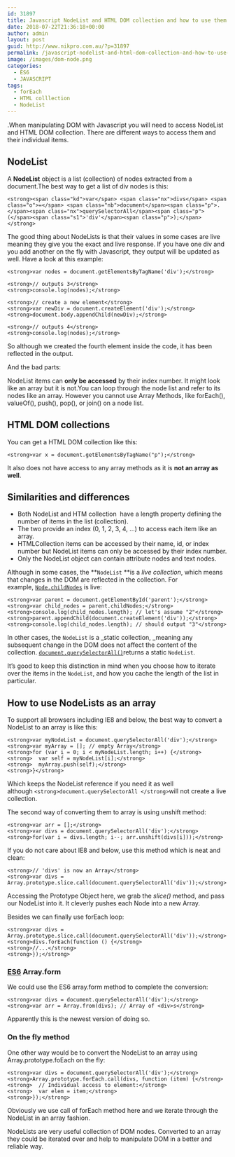 ```yaml
---
id: 31897
title: Javascript NodeList and HTML DOM collection and how to use them
date: 2018-07-22T21:36:18+00:00
author: admin
layout: post
guid: http://www.nikpro.com.au/?p=31897
permalink: /javascript-nodelist-and-html-dom-collection-and-how-to-use-them/
image: /images/dom-node.png
categories:
  - ES6
  - JAVASCRIPT
tags:
  - forEach
  - HTML colllection
  - NodeList
---
```

.When manipulating DOM with Javascript you will need to access NodeList and HTML DOM collection. There are different ways to access them and their individual items.

## NodeList

A **NodeList** object is a list (collection) of nodes extracted from a document.The best way to get a list of div nodes is this:

`<strong><span class="kd">var</span> <span class="nx">divs</span> <span class="o">=</span> <span class="nb">document</span><span class="p">.</span><span class="nx">querySelectorAll</span><span class="p">(</span><span class="s1">'div'</span><span class="p">);</span></strong>`

The good thing about NodeLists is that their values in some cases are live meaning they give you the exact and live response. If you have one div and you add another on the fly with Javascript, they output will be updated as well. Have a look at this example:

`<strong>var nodes = document.getElementsByTagName('div');</strong>`

`<strong>// outputs 3</strong>`  
`<strong>console.log(nodes);</strong>`

`<strong>// create a new element</strong>`  
`<strong>var newDiv = document.createElement('div');</strong>`  
`<strong>document.body.appendChild(newDiv);</strong>`

`<strong>// outputs 4</strong>`  
`<strong>console.log(nodes);</strong>`

So although we created the fourth element inside the code, it has been reflected in the output. 

And the bad parts:

NodeList items can **only be accessed** by their index number. It might look like an array but it is not.You can loop through the node list and refer to its nodes like an array. However you cannot use Array Methods, like forEach(), valueOf(), push(), pop(), or join() on a node list.

## HTML DOM collections

You can get a HTML DOM collection like this:

`<strong>var x = document.getElementsByTagName("p");</strong>`

It also does not have access to any array methods as it is **not an array as well**.

## Similarities and differences

  * Both NodeList and HTM collection  have a length property defining the number of items in the list (collection).
  * The two provide an index (0, 1, 2, 3, 4, &#8230;) to access each item like an array.
  * HTMLCollection items can be accessed by their name, id, or index number but NodeList items can only be accessed by their index number.
  * Only the NodeList object can contain attribute nodes and text nodes.

Although in some cases, the **`NodeList` **is a _live collection_, which means that changes in the DOM are reflected in the collection. For example, [`Node.childNodes`](https://developer.mozilla.org/en-US/docs/Web/API/Node/childNodes "The Node.childNodes read-only property returns a live NodeList of child nodes of the given element where the first child node is assigned index 0.") is live:

`<strong>var parent = document.getElementById('parent');</strong>`  
`<strong>var child_nodes = parent.childNodes;</strong>`  
`<strong>console.log(child_nodes.length); // let's assume "2"</strong>`  
`<strong>parent.appendChild(document.createElement('div'));</strong>`  
`<strong>console.log(child_nodes.length); // should output "3"</strong>`

In other cases, the `NodeList` is a _static collection, _meaning any subsequent change in the DOM does not affect the content of the collection. [`document.querySelectorAll()`](https://developer.mozilla.org/en-US/docs/Web/API/Document/querySelectorAll "The Element method querySelectorAll() returns a static (not live) NodeList representing a list of the document's elements that match the specified group of selectors.")returns a static `NodeList`.

It&#8217;s good to keep this distinction in mind when you choose how to iterate over the items in the `NodeList`, and how you cache the length of the list in particular.

## How to use NodeLists as an array

To support all browsers including IE8 and below, the best way to convert a NodeList to an array is like this:

`<strong>var myNodeList = document.querySelectorAll('div');</strong>`  
`<strong>var myArray = []; // empty Array</strong>`  
`<strong>for (var i = 0; i < myNodeList.length; i++) {</strong>`  
`<strong>  var self = myNodeList[i];</strong>`  
`<strong>  myArray.push(self);</strong>`  
`<strong>}</strong>`

Which keeps the NodeList reference if you need it as well although `<strong>document.querySelectorAll </strong>`will not create a live collection.

The second way of converting them to array is using unshift method:

`<strong>var arr = [];</strong>`  
`<strong>var divs = document.querySelectorAll('div');</strong>`  
`<strong>for(var i = divs.length; i--; arr.unshift(divs[i]));</strong>`

If you do not care about IE8 and below, use this method which is neat and clean:

`<strong>// 'divs' is now an Array</strong>`  
`<strong>var divs = Array.prototype.slice.call(document.querySelectorAll('div'));</strong>`

Accessing the Prototype Object here, we grab the _slice()_ method, and pass our NodeList into it. It cleverly pushes each Node into a new Array.

Besides we can finally use forEach loop:

`<strong>var divs = Array.prototype.slice.call(document.querySelectorAll('div'));</strong>`  
`<strong>divs.forEach(function () {</strong>`  
`<strong>//...</strong>`  
`<strong>});</strong>`

### [ES6](http://www.nikpro.com.au/for-loop-in-javascript-and-es6-explained/) Array.form 

We could use the ES6 array.form method to complete the conversion:

`<strong>var divs = document.querySelectorAll('div');</strong>`  
`<strong>var arr = Array.from(divs); // Array of <div>s</strong>`

Apparently this is the newest version of doing so.

### On the fly method

One other way would be to convert the NodeList to an array using Array.prototype.foEach on the fly:

`<strong>var divs = document.querySelectorAll('div');</strong>`  
`<strong>Array.prototype.forEach.call(divs, function (item) {</strong>`  
`<strong>  // Individual access to element:</strong>`  
`<strong>  var elem = item;</strong>`  
`<strong>});</strong>`

Obviously we use call of forEach method here and we iterate through the NodeList in an array fashion.

NodeLists are very useful collection of DOM nodes. Converted to an array they could be iterated over and help to manipulate DOM in a better and reliable way.